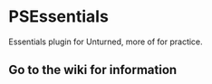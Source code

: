 # PSEssentials
Essentials plugin for Unturned, more of for practice.

## Go to the wiki for information
